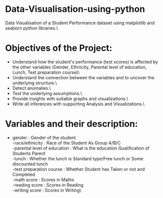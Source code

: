 # Data-Visualisation-using-python
Data Visualisation of a Student Performance dataset using matplotlib and seaborn python libraries.\

# Objectives of the Project:
- Understand how the student's performance (test scores) is affected by the other variables (Gender, Ethnicity, Parental level of education, Lunch, Test preparation course)\
- Understand the connection between the variables and to uncover the underlying structure.\
- Detect anomalies.\
- Test the underlying assumptions.\
- Provide insights with suitable graphs and visualizations.\
- Write all inferences with supporting Analysis and Visualizations.\

# Variables and their description: 
- gender                          : Gender of the student\
-race/ethnicity                   : Race of the Student As Group A/B/C\
-parental level of education      : What is the education Qualification of Students Parent\
-lunch                            : Whether the lunch is Standard type/Free lunch or Some discounted lunch\
-test preparation course          : Whether Student has Taken or not and Completed\
-math score                       : Scores in Maths\
-reading score                    : Scores in Reading\
-writing score                    : Scores in Writing\

